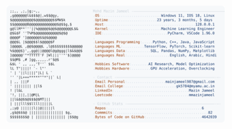 <picture>
  <source srcset="https://raw.githubusercontent.com/mmazinjameel/mmazinjameel/main/dark_mode.svg?v=1739225329" media="(prefers-color-scheme: dark)">
  <img src="https://raw.githubusercontent.com/mmazinjameel/mmazinjameel/main/light_mode.svg?v=1739225329">
</picture>

